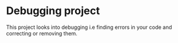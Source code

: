 # Debugging project

This project looks into debugging i.e finding errors in your code and correcting or removing them.
